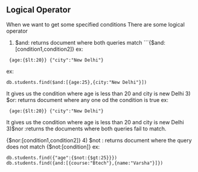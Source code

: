 ## Logical Operator
When we want to get some specified conditions
There are some logical operator
1) $and: returns document where both queries match ```{$and:[condition1,condition2]}
ex:
```
 {age:{$lt:20}} {"city":"New Delhi"}
```
ex:

```
db.students.find($and:[{age:25},{city:"New Delhi"}])

```
It gives us the condition where age is less than 20 and city is new Delhi
3) $or: returns document where any one od the condition is true
 ex: 
 
```
 {age:{$lt:20}} {"city":"New Delhi"}

```
It gives us the condition where age is less than 20 and city is new Delhi
3)$nor :returns the documents where both queries fail to match.

{$nor:[condition1,condition2]}
4) $not : returns document where the query does not match
   {$not:[condition]}
   ex: 
   
```
db.students.find({"age":{$not:{$gt:25}}})
db.students.find({and:[{course:"Btech"},{name:"Varsha"}]})

```
